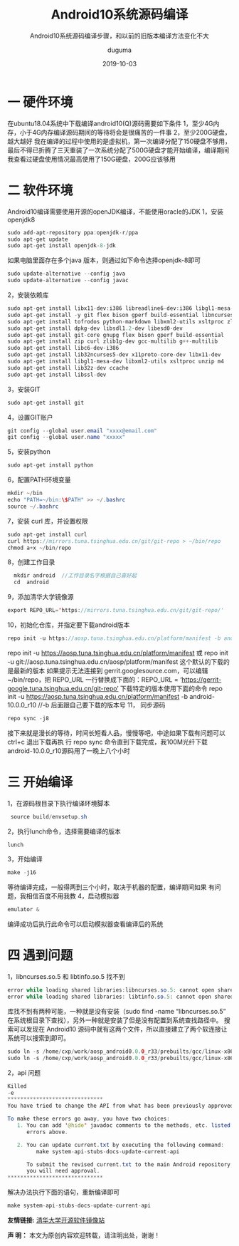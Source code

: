 ﻿---
layout:     post
title:      Android10系统源码编译
subtitle:   Android10系统源码编译步骤，和以前的旧版本编译方法变化不大
date:       2019-10-03
author:     duguma
header-img: img/article_bg.jpg
top: true
catalog: true
tags:
    - android10源码
    - android
    - framework
---
# 一 硬件环境
在ubuntu18.04系统中下载编译android10(Q)源码需要如下条件
1，至少4G内存，小于4G内存编译源码期间的等待将会是很痛苦的一件事
2，至少200G硬盘，越大越好
我在编译的过程中使用的是虚拟机，第一次编译分配了150硬盘不够用，最后不得已折腾了三天重装了一次系统分配了500G硬盘才能开始编译，编译期间我查看过硬盘使用情况最高使用了150G硬盘，200G应该够用
# 二 软件环境
Android10编译需要使用开源的openJDK编译，不能使用oracle的JDK
1，安装openjdk8

```java
sudo add-apt-repository ppa:openjdk-r/ppa
sudo apt-get update
sudo apt-get install openjdk-8-jdk
```
如果电脑里面存在多个java 版本，则通过如下命令选择openjdk-8即可

```java
sudo update-alternative --config java
sudo update-alternative --config javac
```
2，安装依赖库

```java
sudo apt-get install libx11-dev:i386 libreadline6-dev:i386 libgl1-mesa-dev g++-multilib
sudo apt-get install -y git flex bison gperf build-essential libncurses5-dev:i386
sudo apt-get install tofrodos python-markdown libxml2-utils xsltproc zlib1g-dev:i386
sudo apt-get install dpkg-dev libsdl1.2-dev libesd0-dev
sudo apt-get install git-core gnupg flex bison gperf build-essential
sudo apt-get install zip curl zlib1g-dev gcc-multilib g++-multilib
sudo apt-get install libc6-dev-i386
sudo apt-get install lib32ncurses5-dev x11proto-core-dev libx11-dev
sudo apt-get install libgl1-mesa-dev libxml2-utils xsltproc unzip m4
sudo apt-get install lib32z-dev ccache
sudo apt-get install libssl-dev
```
3，安装GIT

```java
sudo apt-get install git
```
4，设置GIT账户

```java
git config --global user.email "xxxx@email.com"
git config --global user.name "xxxxx"
```
5，安装python

```java
sudo apt-get install python
```
6，配置PATH环境变量

```java
mkdir ~/bin
echo "PATH=~/bin:\$PATH" >> ~/.bashrc
source ~/.bashrc
```
7，安装 curl 库，并设置权限

```java
sudo apt-get install curl
curl https://mirrors.tuna.tsinghua.edu.cn/git/git-repo > ~/bin/repo
chmod a+x ~/bin/repo
```
8，创建工作目录

```java
  mkdir android  //工作目录名字根据自己喜好起
  cd  android
```
9，添加清华大学镜像源

```java
export REPO_URL='https://mirrors.tuna.tsinghua.edu.cn/git/git-repo/'
```
10，初始化仓库，并指定要下载android版本

```java
repo init -u https://aosp.tuna.tsinghua.edu.cn/platform/manifest -b android-10.0.0_r10
```
repo init -u https://aosp.tuna.tsinghua.edu.cn/platform/manifest
或 repo init -u git://aosp.tuna.tsinghua.edu.cn/aosp/platform/manifest
这个默认的下载的是最新的版本
如果提示无法连接到 gerrit.googlesource.com，可以编辑 ~/bin/repo，把 REPO_URL 一行替换成下面的：REPO_URL = ‘https://gerrit-google.tuna.tsinghua.edu.cn/git-repo’
下载特定的版本使用下面的命令
repo init -u https://aosp.tuna.tsinghua.edu.cn/platform/manifest -b android-10.0.0_r10
//-b 后面跟自己要下载的版本号
11， 同步源码

```java
repo sync -j8
```
接下来就是漫长的等待，时间长短看人品，慢慢等吧，中途如果下载有问题可以 ctrl+c 退出下载再执 行
repo sync 命令直到下载完成，我100M光纤下载android-10.0.0_r10源码用了一晚上八个小时
# 三 开始编译
1，在源码根目录下执行编译环境脚本

```java
 source build/envsetup.sh
```
2，执行lunch命令，选择需要编译的版本

```java
lunch
```
3，开始编译

```java
make -j16
```
等待编译完成，一般得两到三个小时，取决于机器的配置，编译期间如果 有问题，我相信百度不用我教
4，启动模拟器

```java
emulator &
```
编译成功后执行此命令可以启动模拟器查看编译后的系统
# 四 遇到问题
1，libncurses.so.5 和 libtinfo.so.5 找不到

```java
error while loading shared libraries:libncurses.so.5: cannot open shared object file:No such file or directory
error while loading shared libraries: libtinfo.so.5: cannot open shared object file:No such file or directory
```
库找不到有两种可能，一种就是没有安装（sudo find -name “libncurses.so.5” 在系统根目录下查找），另外一种就是安装了但是没有配置到系统查找路径中。
搜索可以发现在 Android10 源码中就有这两个文件，所以直接建立了两个软连接让系统可以搜索到即可。

```java
sudo ln -s /home/cxp/work/aosp_android0.0.0_r33/prebuilts/gcc/linux-x86/host/x86_64-linux-glibc2.17-4.8/sysroot/usr/lib/libncurses.so.5  /lib/libncurses.so.5
sudo ln -s /home/cxp/work/aosp_android0.0.0_r33/prebuilts/gcc/linux-x86/host/x86_64-linux-glibc2.17-4.8/sysroot/usr/lib/libtinfo.so.5  /lib/libtinfo.so.5
```
2，api 问题

```java
Killed
-e
******************************
You have tried to change the API from what has been previously approved.

To make these errors go away, you have two choices:
   1. You can add '@hide' javadoc comments to the methods, etc. listed in the
      errors above.

   2. You can update current.txt by executing the following command:
         make system-api-stubs-docs-update-current-api

      To submit the revised current.txt to the main Android repository,
      you will need approval.
******************************
```
解决办法执行下面的语句，重新编译即可
```java
make system-api-stubs-docs-update-current-api
```


**友情链接:**
[清华大学开源软件镜像站](https://mirrors.tuna.tsinghua.edu.cn/) 

**声        明：**
 本文为原创内容欢迎转载，请注明出处，谢谢！

